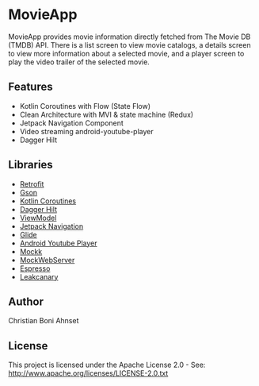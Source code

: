 # MovieApp


MovieApp provides movie information directly fetched from The Movie DB (TMDB) API. There is a list screen to view movie catalogs, a details screen to view more information about a selected movie, and a player screen to play the video trailer of the selected movie.


## Features
* Kotlin Coroutines with Flow (State Flow)
* Clean Architecture with MVI & state machine (Redux)
* Jetpack Navigation Component
* Video streaming android-youtube-player
* Dagger Hilt

## Libraries
*   [Retrofit](https://github.com/square/retrofit)
*   [Gson](https://github.com/google/gson)
*   [Kotlin Coroutines](https://github.com/Kotlin/kotlinx.coroutines)
*   [Dagger Hilt](https://dagger.dev/hilt)
*   [ViewModel](https://developer.android.com/topic/libraries/architecture/viewmodel)
*   [Jetpack Navigation](https://developer.android.com/guide/navigation)
*   [Glide](https://github.com/bumptech/glide)
*   [Android Youtube Player](https://github.com/PierfrancescoSoffritti/android-youtube-player)
*   [Mockk](https://github.com/mockk/mockk)
*   [MockWebServer](https://github.com/square/okhttp/tree/master/mockwebserver)
*   [Espresso](https://developer.android.com/training/testing/espresso)
*   [Leakcanary](https://square.github.io/leakcanary/)

## Author
Christian Boni Ahnset

## License
This project is licensed under the Apache License 2.0 - See: http://www.apache.org/licenses/LICENSE-2.0.txt